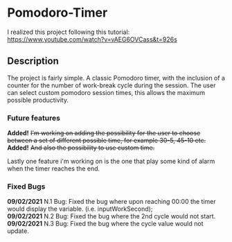 # Pomodoro-Timer

I realized this project following this tutorial: https://www.youtube.com/watch?v=vAEG6OVCass&t=926s

## Description

The project is fairly simple. A classic Pomodoro timer, with the inclusion of a counter for the number of work-break cycle during the session.
The user can select custom pomodoro session times, this allows the maximum possible productivity.

### Future features

<strong>Added!</strong>  <del>I'm working on adding the possibility for the user to choose between a set of different possible time, for example 30-5, 45-10 etc.</del>
<br>
<strong>Added!</strong>  <del>And also the possibility to use custom time.</del>

Lastly one feature i'm working on is the one that play some kind of alarm when the timer reaches the end.


### Fixed Bugs

<strong>09/02/2021</strong> N.1 Bug: Fixed the bug where upon reaching 00:00 the timer would display the variable. (i.e. inputWorkSecond);<br>
<strong>09/02/2021</strong> N.2 Bug: Fixed the bug where the 2nd cycle would not start.
<strong>09/02/2021</strong> N.3 Bug: Fixed the bug where the cycle value would not update.
